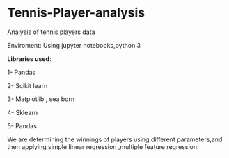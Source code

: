 # Tennis-Player-analysis
Analysis of tennis players data

 




Enviroment: Using jupyter notebooks,python 3

**Libraries used**:

1- Pandas

2- Scikit learn

3- Matplotlib , sea born

4- Sklearn

5- Pandas



We are determining the winnings of players  using different parameters,and then applying simple linear regression ,multiple feature regression.






